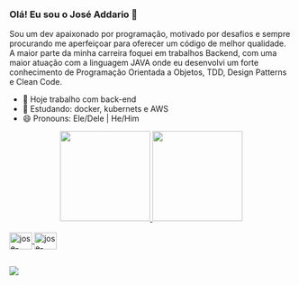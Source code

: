 ### Olá! Eu sou o José Addario 👋

Sou um dev apaixonado por programação, motivado por desafios e sempre procurando me aperfeiçoar para oferecer um código de melhor qualidade. A maior parte da minha carreira foquei em trabalhos Backend, com uma maior atuação com a linguagem JAVA onde eu desenvolvi um forte conhecimento de Programação Orientada a Objetos, TDD, Design Patterns e Clean Code.

- 🔭 Hoje trabalho com back-end
- 🌱 Estudando: docker, kubernets e AWS
- 😄 Pronouns: Ele/Dele | He/Him

<div align="center">
  <a href="https://github.com/jaddario">
  <img height="160em" src="https://github-readme-stats.vercel.app/api?username=jaddario&show_icons=true&theme=dark&include_all_commits=true&count_private=true"/>
  <img height="160em" src="https://github-readme-stats.vercel.app/api/top-langs/?username=jaddario&layout=compact&langs_count=7&theme=dark"/>
</div>
  
<div style="display: inline_block"><br>
  <img align="center" alt="jose-java" height="30" width="40" src="https://cdn.jsdelivr.net/gh/devicons/devicon/icons/java/java-original.svg" />
  <img align="center" alt="jose-spring" height="30" width="40" src="https://cdn.jsdelivr.net/gh/devicons/devicon/icons/spring/spring-original-wordmark.svg"  />
</div>

##

<div>
    <a href="https://www.linkedin.com/in/joseaddario/" target="_blank"><img src="https://img.shields.io/badge/LinkedIn-0077B5?style=for-the-badge&logo=linkedin&logoColor=white" target="_blank"></a>
</div>
